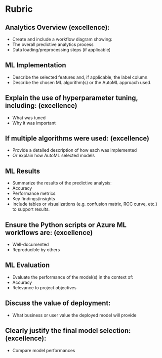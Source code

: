# Rubric

## Analytics Overview (excellence):  
- Create and include a workflow diagram showing: 
- The overall predictive analytics process 
- Data loading/preprocessing steps (if applicable) 

## ML Implementation 
- Describe the selected features and, if applicable, the label column. 
- Describe the chosen ML algorithm(s) or the AutoML approach used. 

## Explain the use of hyperparameter tuning, including: (excellence) 
- What was tuned 
- Why it was important 

## If multiple algorithms were used: (excellence) 
- Provide a detailed description of how each was implemented 
- Or explain how AutoML selected models 

## ML Results 
- Summarize the results of the predictive analysis: 
- Accuracy 
- Performance metrics 
- Key findings/insights 
- Include tables or visualizations (e.g. confusion matrix, ROC curve, etc.) to support results. 

## Ensure the Python scripts or Azure ML workflows are: (excellence) 
- Well-documented 
- Reproducible by others 

## ML Evaluation 
- Evaluate the performance of the model(s) in the context of: 
- Accuracy 
- Relevance to project objectives 

## Discuss the value of deployment: 
- What business or user value the deployed model will provide 

## Clearly justify the final model selection: (excellence): 
- Compare model performances 